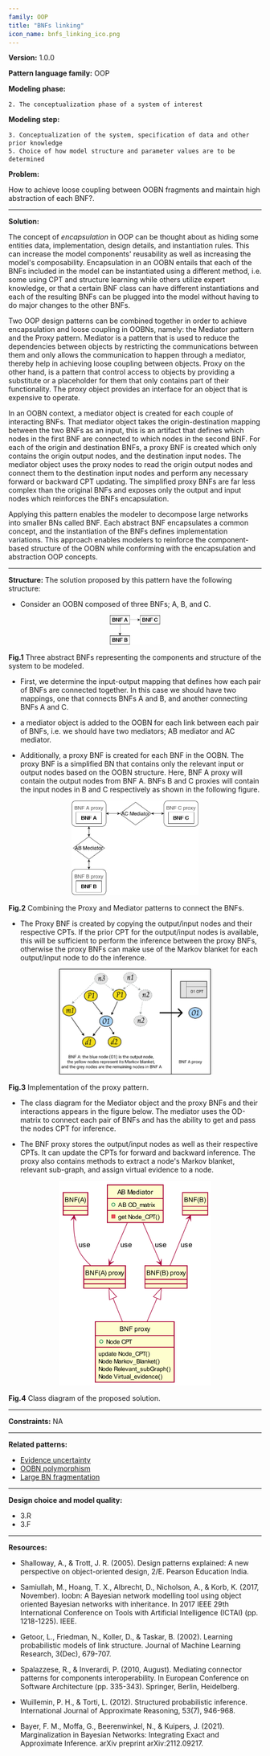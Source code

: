 ```yaml
---
family: OOP
title: "BNFs linking"
icon_name: bnfs_linking_ico.png
---
```


**Version:** 1.0.0

**Pattern language family:** OOP

**Modeling phase:**

    2. The conceptualization phase of a system of interest

**Modeling step:**

    3. Conceptualization of the system, specification of data and other prior knowledge
    5. Choice of how model structure and parameter values are to be determined

**Problem:**

How to achieve loose coupling between OOBN fragments and maintain high abstraction of each BNF?.

***

**Solution:**

The concept of *encapsulation* in OOP can be thought about as hiding
some entities data, implementation, design details, and instantiation
rules. This can increase the model components' reusability as well as
increasing the model's composability. Encapsulation in an OOBN entails
that each of the BNFs included in the model can be instantiated using a
different method, i.e. some using CPT and structure learning while
others utilize expert knowledge, or that a certain BNF class can have
different instantiations and each of the resulting BNFs can be plugged
into the model without having to do major changes to the other BNFs.

Two OOP design patterns can be combined together in order to achieve
encapsulation and loose coupling in OOBNs, namely: the Mediator pattern
and the Proxy pattern. Mediator is a pattern that is used to reduce the
dependencies between objects by restricting the communications between
them and only allows the communication to happen through a mediator,
thereby help in achieving loose coupling between objects. Proxy on the
other hand, is a pattern that control access to objects by providing a
substitute or a placeholder for them that only contains part of their
functionality. The proxy object provides an interface for an object that
is expensive to operate.

In an OOBN context, a mediator object is created for each couple of
interacting BNFs. That mediator object takes the origin-destination
mapping between the two BNFs as an input, this is an artifact that
defines which nodes in the first BNF are connected to which nodes in the
second BNF. For each of the origin and destination BNFs, a proxy BNF is
created which only contains the origin output nodes, and the destination
input nodes. The mediator object uses the proxy nodes to read the origin
output nodes and connect them to the destination input nodes and perform
any necessary forward or backward CPT updating. The simplified proxy
BNFs are far less complex than the original BNFs and exposes only the
output and input nodes which reinforces the BNFs encapsulation.

Applying this pattern enables the modeler to decompose large networks
into smaller BNs called BNF. Each abstract BNF encapsulates a common
concept, and the instantiation of the BNFs defines implementation
variations. This approach enables modelers to reinforce the
component-based structure of the OOBN while conforming with the
encapsulation and abstraction OOP concepts.

***

**Structure:**
The solution proposed by this pattern have the following structure:

- Consider an OOBN composed of three BNFs; A, B, and C.

<p align= "center">
<img src="./images/3bnfs.png" style="width:20%">
</p>
<b>Fig.1</b> Three abstract BNFs representing the components and structure of the system to be modeled.

- First, we determine the input-output mapping that defines how each
    pair of BNFs are connected together. In this case we should have two
    mappings, one that connects BNFs A and B, and another connecting
    BNFs A and C.

- a mediator object is added to the OOBN for each link between each
    pair of BNFs, i.e. we should have two mediators; AB mediator and AC
    mediator.

- Additionally, a proxy BNF is created for each BNF in the OOBN. The
    proxy BNF is a simplified BN that contains only the relevant input
    or output nodes based on the OOBN structure. Here, BNF A proxy will
    contain the output nodes from BNF A. BNFs B and C proxies will
    contain the input nodes in B and C respectively as shown in the
    following figure.

<p align= "center">
<img src="./images/med_proxy.png" style="width:50%">
</p>
<b>Fig.2</b> Combining the Proxy and Mediator patterns to connect the BNFs.

- The Proxy BNF is created by copying the output/input nodes and their
    respective CPTs. If the prior CPT for the output/input nodes is
    available, this will be sufficient to perform the inference between
    the proxy BNFs, otherwise the proxy BNFs can make use of the Markov
    blanket for each output/input node to do the inference.

<p align= "center">
<img src="./images/proxyO1.png" style="width:60%">
</p>
<b>Fig.3</b> Implementation of the proxy pattern.

- The class diagram for the Mediator object and the proxy BNFs and
    their interactions appears in the figure below. The mediator uses
    the OD-matrix to connect each pair of BNFs and has the ability to
    get and pass the nodes CPT for inference.

- The BNF proxy stores the output/input nodes as well as their
    respective CPTs. It can update the CPTs for forward and backward
    inference. The proxy also contains methods to extract a node's
    Markov blanket, relevant sub-graph, and assign virtual evidence to a
    node.

<p align= "center">
<img src="./images/m_proxy.png" style="width:60%">
</p>
<b>Fig.4</b> Class diagram of the proposed solution.

***

**Constraints:**
NA

***

**Related patterns:**

- <span><a href="{{- site.baseurl -}}{%- link _patterns/evidence_uncertainty.md -%}">Evidence uncertainty</a></span>
- <span><a href="{{- site.baseurl -}}{%- link _patterns/oobn_polymorphism.md -%}">OOBN polymorphism</a></span>
- <span><a href="{{- site.baseurl -}}{%- link _patterns/large_bn_fragmentation.md -%}">Large BN fragmentation</a></span>

***

**Design choice and model quality:**

- 3.R
- 3.F

***

**Resources:**

- Shalloway, A., & Trott, J. R. (2005). Design patterns explained: A new perspective on object-oriented design, 2/E. Pearson Education India.

- Samiullah, M., Hoang, T. X., Albrecht, D., Nicholson, A., & Korb, K. (2017, November). Ioobn: A Bayesian network modelling tool using object oriented Bayesian networks with inheritance. In 2017 IEEE 29th International Conference on Tools with Artificial Intelligence (ICTAI) (pp. 1218-1225). IEEE.

- Getoor, L., Friedman, N., Koller, D., & Taskar, B. (2002). Learning probabilistic models of link structure. Journal of Machine Learning Research, 3(Dec), 679-707.

- Spalazzese, R., & Inverardi, P. (2010, August). Mediating connector patterns for components interoperability. In European Conference on Software Architecture (pp. 335-343). Springer, Berlin, Heidelberg.

- Wuillemin, P. H., & Torti, L. (2012). Structured probabilistic inference. International Journal of Approximate Reasoning, 53(7), 946-968.

- Bayer, F. M., Moffa, G., Beerenwinkel, N., & Kuipers, J. (2021). Marginalization in Bayesian Networks: Integrating Exact and Approximate Inference. arXiv preprint arXiv:2112.09217.
